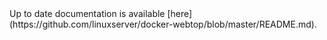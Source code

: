 <!-- DO NOT EDIT THIS FILE MANUALLY -->
<!-- Please read https://github.com/linuxserver/docker-webtop/blob/ubuntu-i3/.github/CONTRIBUTING.md -->Up to date documentation is available [here](https://github.com/linuxserver/docker-webtop/blob/master/README.md).
